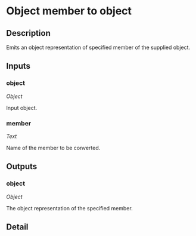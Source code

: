 # Object member to object

## Description
Emits an object representation of specified member of the supplied object.

## Inputs
### object

*Object*

Input object.

### member

*Text*

Name of the member to be converted.

## Outputs
### object

*Object*

The object representation of the specified member.

## Detail

